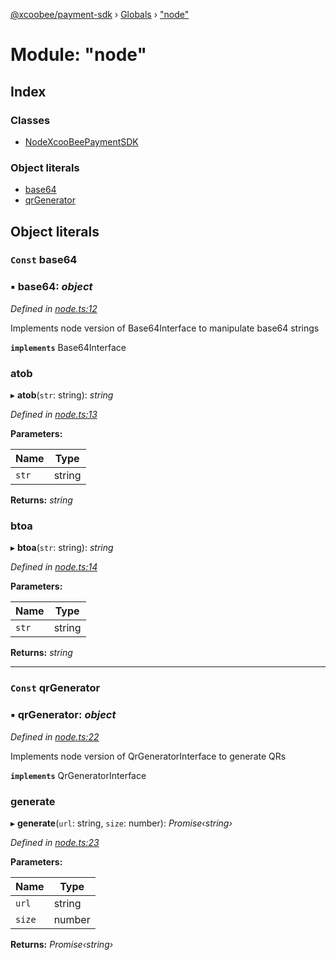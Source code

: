 [@xcoobee/payment-sdk](../README.md) › [Globals](../globals.md) › ["node"](_node_.md)

# Module: "node"

## Index

### Classes

* [NodeXcooBeePaymentSDK](../classes/_node_.nodexcoobeepaymentsdk.md)

### Object literals

* [base64](_node_.md#const-base64)
* [qrGenerator](_node_.md#const-qrgenerator)

## Object literals

### `Const` base64

### ▪ **base64**: *object*

*Defined in [node.ts:12](https://github.com/XcooBee/payment-sdk-js/blob/c035332/src/node.ts#L12)*

Implements node version of Base64Interface to manipulate base64 strings

**`implements`** Base64Interface

###  atob

▸ **atob**(`str`: string): *string*

*Defined in [node.ts:13](https://github.com/XcooBee/payment-sdk-js/blob/c035332/src/node.ts#L13)*

**Parameters:**

Name | Type |
------ | ------ |
`str` | string |

**Returns:** *string*

###  btoa

▸ **btoa**(`str`: string): *string*

*Defined in [node.ts:14](https://github.com/XcooBee/payment-sdk-js/blob/c035332/src/node.ts#L14)*

**Parameters:**

Name | Type |
------ | ------ |
`str` | string |

**Returns:** *string*

___

### `Const` qrGenerator

### ▪ **qrGenerator**: *object*

*Defined in [node.ts:22](https://github.com/XcooBee/payment-sdk-js/blob/c035332/src/node.ts#L22)*

Implements node version of QrGeneratorInterface to generate QRs

**`implements`** QrGeneratorInterface

###  generate

▸ **generate**(`url`: string, `size`: number): *Promise‹string›*

*Defined in [node.ts:23](https://github.com/XcooBee/payment-sdk-js/blob/c035332/src/node.ts#L23)*

**Parameters:**

Name | Type |
------ | ------ |
`url` | string |
`size` | number |

**Returns:** *Promise‹string›*
